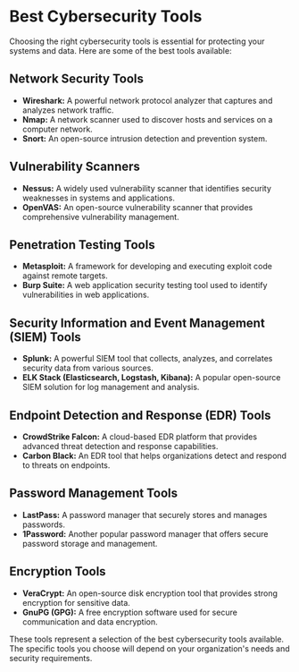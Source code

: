 # Best Cybersecurity Tools

Choosing the right cybersecurity tools is essential for protecting your systems and data. Here are some of the best tools available:

## Network Security Tools

*   **Wireshark:** A powerful network protocol analyzer that captures and analyzes network traffic.
*   **Nmap:** A network scanner used to discover hosts and services on a computer network.
*   **Snort:** An open-source intrusion detection and prevention system.

## Vulnerability Scanners

*   **Nessus:** A widely used vulnerability scanner that identifies security weaknesses in systems and applications.
*   **OpenVAS:** An open-source vulnerability scanner that provides comprehensive vulnerability management.

## Penetration Testing Tools

*   **Metasploit:** A framework for developing and executing exploit code against remote targets.
*   **Burp Suite:** A web application security testing tool used to identify vulnerabilities in web applications.

## Security Information and Event Management (SIEM) Tools

*   **Splunk:** A powerful SIEM tool that collects, analyzes, and correlates security data from various sources.
*   **ELK Stack (Elasticsearch, Logstash, Kibana):** A popular open-source SIEM solution for log management and analysis.

## Endpoint Detection and Response (EDR) Tools

*   **CrowdStrike Falcon:** A cloud-based EDR platform that provides advanced threat detection and response capabilities.
*   **Carbon Black:** An EDR tool that helps organizations detect and respond to threats on endpoints.

## Password Management Tools

*   **LastPass:** A password manager that securely stores and manages passwords.
*   **1Password:** Another popular password manager that offers secure password storage and management.

## Encryption Tools

*   **VeraCrypt:** An open-source disk encryption tool that provides strong encryption for sensitive data.
*   **GnuPG (GPG):** A free encryption software used for secure communication and data encryption.

These tools represent a selection of the best cybersecurity tools available. The specific tools you choose will depend on your organization's needs and security requirements.
